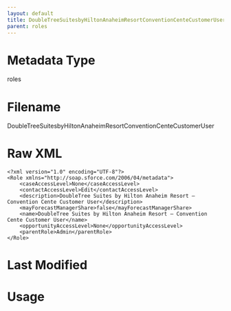 ```yaml
---
layout: default
title: DoubleTreeSuitesbyHiltonAnaheimResortConventionCenteCustomerUser
parent: roles
---
```

# Metadata Type
roles


# Filename 
DoubleTreeSuitesbyHiltonAnaheimResortConventionCenteCustomerUser


# Raw XML
```
<?xml version="1.0" encoding="UTF-8"?>
<Role xmlns="http://soap.sforce.com/2006/04/metadata">
    <caseAccessLevel>None</caseAccessLevel>
    <contactAccessLevel>Edit</contactAccessLevel>
    <description>DoubleTree Suites by Hilton Anaheim Resort – Convention Cente Customer User</description>
    <mayForecastManagerShare>false</mayForecastManagerShare>
    <name>DoubleTree Suites by Hilton Anaheim Resort – Convention Cente Customer User</name>
    <opportunityAccessLevel>None</opportunityAccessLevel>
    <parentRole>Admin</parentRole>
</Role>
```


# Last Modified


# Usage
